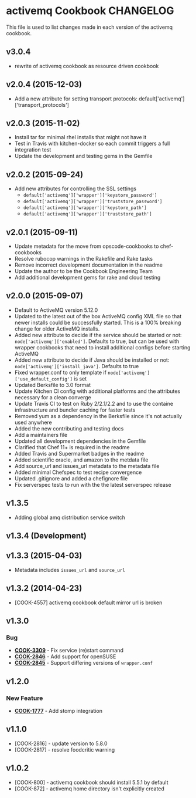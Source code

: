 # activemq Cookbook CHANGELOG
This file is used to list changes made in each version of the activemq cookbook.

## v3.0.4 
- rewrite of activemq cookbook as resource driven cookbook

## v2.0.4 (2015-12-03)
- Add a new attribute for setting transport protocols: default['activemq']['transport_protocols']

## v2.0.3 (2015-11-02)
- Install tar for minimal rhel installs that might not have it
- Test in Travis with kitchen-docker so each commit triggers a full integration test
- Update the development and testing gems in the Gemfile

## v2.0.2 (2015-09-24)
- Add new attributes for controlling the SSL settings
  - `default['activemq']['wrapper']['keystore_password']`
  - `default['activemq']['wrapper']['truststore_password']`
  - `default['activemq']['wrapper']['keystore_path']`
  - `default['activemq']['wrapper']['truststore_path']`

## v2.0.1 (2015-09-11)
- Update metadata for the move from opscode-cookbooks to chef-cookbooks
- Resolve rubocop warnings in the Rakefile and Rake tasks
- Remove incorrect development documentation in the readme
- Update the author to be the Cookbook Engineering Team
- Add additional development gems for rake and cloud testing

## v2.0.0 (2015-09-07)
- Default to ActiveMQ version 5.12.0
- Updated to the latest out of the box ActiveMQ config XML file so that newer installs could be successfully started.  This is a 100% breaking change for older ActiveMQ installs.
- Added new attribute to decide if the service should be started or not: `node['activemq']['enabled']`.  Defaults to true, but can be used with wrapper cookbooks that need to install additional configs before starting ActiveMQ
- Added new attribute to decide if Java should be installed or not: `node['activemq']['install_java']`.  Defaults to true
- Fixed wrapper.conf to only template if `node['activemq']['use_default_config']` is set
- Updated Berksfile to 3.0 format
- Update Kitchen CI config with additional platforms and the attributes necessary for a clean converge
- Update Travis CI to test on Ruby 2/2.1/2.2 and to use the containe infrastructure and bundler caching for faster tests
- Removed yum as a dependency in the Berksfile since it's not actually used anywhere
- Added the new contributing and testing docs
- Add a maintainers file
- Updated all development dependencies in the Gemfile
- Clarified that Chef 11+ is required in the readme
- Added Travis and Supermarket badges in the readme
- Added scientific oracle, and amazon to the metdata file
- Add source_url and issues_url metadata to the metadata file
- Added minimal Chefspec to test recipe convergence
- Updated .gitignore and added a chefignore file
- Fix serverspec tests to run with the the latest serverspec release

## v1.3.5
- Adding global amq distribution service switch

## v1.3.4 (Development)
## v1.3.3 (2015-04-03)
- Metadata includes `issues_url` and `source_url`

## v1.3.2 (2014-04-23)
- [COOK-4557] activemq cookbook default mirror url is broken

## v1.3.0
### Bug
- **[COOK-3309](https://tickets.opscode.com/browse/COOK-3309)** - Fix service (re)start command
- **[COOK-2846](https://tickets.opscode.com/browse/COOK-2846)** - Add support for openSUSE
- **[COOK-2845](https://tickets.opscode.com/browse/COOK-2845)** - Support differing versions of `wrapper.conf`

## v1.2.0
### New Feature
- **[COOK-1777](https://tickets.opscode.com/browse/COOK-1777)** - Add stomp integration

## v1.1.0
- [COOK-2816] - update version to 5.8.0
- [COOK-2817] - resolve foodcritic warning

## v1.0.2
- [COOK-800] - activemq cookbook should install 5.5.1 by default
- [COOK-872] - activemq home directory isn't explicitly created
